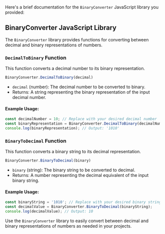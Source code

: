 Here's a brief documentation for the `BinaryConverter` JavaScript library you provided:

## BinaryConverter JavaScript Library

The `BinaryConverter` library provides functions for converting between decimal and binary representations of numbers.

### `DecimalToBinary` Function

This function converts a decimal number to its binary representation.

```javascript
BinaryConverter.DecimalToBinary(decimal)
```

- `decimal` (number): The decimal number to be converted to binary.
- Returns: A string representing the binary representation of the input decimal number.

#### Example Usage:

```javascript
const decimalNumber = 10; // Replace with your desired decimal number
const binaryRepresentation = BinaryConverter.DecimalToBinary(decimalNumber);
console.log(binaryRepresentation); // Output: '1010'
```

### `BinaryToDecimal` Function

This function converts a binary string to its decimal representation.

```javascript
BinaryConverter.BinaryToDecimal(binary)
```

- `binary` (string): The binary string to be converted to decimal.
- Returns: A number representing the decimal equivalent of the input binary string.

#### Example Usage:

```javascript
const binaryString = '1010'; // Replace with your desired binary string
const decimalValue = BinaryConverter.BinaryToDecimal(binaryString);
console.log(decimalValue); // Output: 10
```

Use the `BinaryConverter` library to easily convert between decimal and binary representations of numbers as needed in your projects.